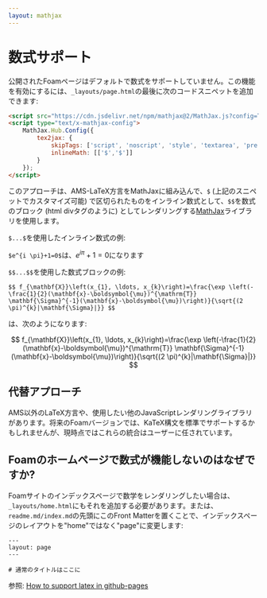 ```yaml
---
layout: mathjax
---
```


# 数式サポート

公開されたFoamページはデフォルトで数式をサポートしていません。この機能を有効にするには、`_layouts/page.html`の最後に次のコードスニペットを追加できます:

```html
<script src="https://cdn.jsdelivr.net/npm/mathjax@2/MathJax.js?config=TeX-AMS-MML_HTMLorMML" type="text/javascript"></script>
<script type="text/x-mathjax-config">
    MathJax.Hub.Config({
        tex2jax: {
            skipTags: ['script', 'noscript', 'style', 'textarea', 'pre'],
            inlineMath: [['$','$']]
        }
    });
</script>
```

このアプローチは、AMS-LaTeX方言をMathJaxに組み込んで、`$` (上記のスニペットでカスタマイズ可能) で区切られたものをインライン数式として、`$$`を数式のブロック (html divタグのように) としてレンダリングする[MathJax](https://www.mathjax.org/)ライブラリを使用します。

`$...$`を使用したインライン数式の例:

`$e^{i \pi}+1=0$`は、$e^{i \pi}+1=0$になります

`$$...$$`を使用した数式ブロックの例:

`$$ f_{\mathbf{X}}\left(x_{1}, \ldots, x_{k}\right)=\frac{\exp \left(-\frac{1}{2}(\mathbf{x}-\boldsymbol{\mu})^{\mathrm{T}} \mathbf{\Sigma}^{-1}(\mathbf{x}-\boldsymbol{\mu})\right)}{\sqrt{(2 \pi)^{k}|\mathbf{\Sigma}|}} $$`

は、次のようになります:

$$ f_{\mathbf{X}}\left(x_{1}, \ldots, x_{k}\right)=\frac{\exp \left(-\frac{1}{2}(\mathbf{x}-\boldsymbol{\mu})^{\mathrm{T}} \mathbf{\Sigma}^{-1}(\mathbf{x}-\boldsymbol{\mu})\right)}{\sqrt{(2 \pi)^{k}|\mathbf{\Sigma}|}} $$

## 代替アプローチ

AMS以外のLaTeX方言や、使用したい他のJavaScriptレンダリングライブラリがあります。将来のFoamバージョンでは、KaTeX構文を標準でサポートするかもしれませんが、現時点ではこれらの統合はユーザーに任されています。

## Foamのホームページで数式が機能しないのはなぜですか?

Foamサイトのインデックスページで数学をレンダリングしたい場合は、`_layouts/home.html`にもそれを追加する必要があります。または、`readme.md/index.md`の先頭にこのFront Matterを置くことで、インデックスページのレイアウトを"home"ではなく"page"に変更します:

```
---
layout: page
---

# 通常のタイトルはここに
```

参照: [How to support latex in github-pages](https://stackoverflow.com/questions/26275645/how-to-support-latex-in-github-pages)



